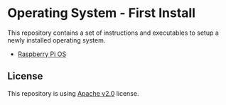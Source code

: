 # Operating System - First Install

This repository contains a set of instructions and executables to setup a newly installed operating system.

* [Raspberry Pi OS](./rpi/README.md)

## License

This repository is using [Apache v2.0](./LICENSE) license. 
